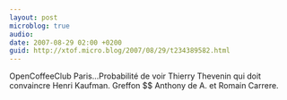 ```yaml
---
layout: post
microblog: true
audio: 
date: 2007-08-29 02:00 +0200
guid: http://xtof.micro.blog/2007/08/29/t234389582.html
---
```

OpenCoffeeClub Paris...Probabilité de voir Thierry Thevenin qui doit convaincre  Henri Kaufman. Greffon $$ Anthony de A. et Romain Carrere.
